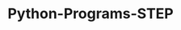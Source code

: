 # Python-Programs-STEP
       
  
                
                      
                    
                                
         
  
 
